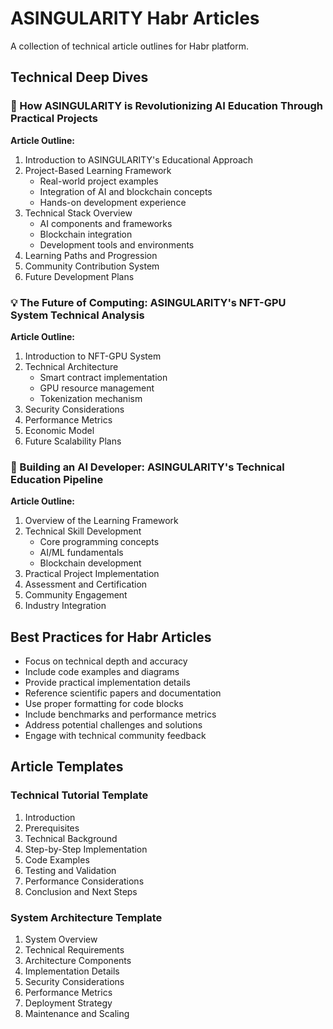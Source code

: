 # ASINGULARITY Habr Articles

A collection of technical article outlines for Habr platform.

## Technical Deep Dives

### 🔬 How ASINGULARITY is Revolutionizing AI Education Through Practical Projects

**Article Outline:**
1. Introduction to ASINGULARITY's Educational Approach
2. Project-Based Learning Framework
   - Real-world project examples
   - Integration of AI and blockchain concepts
   - Hands-on development experience
3. Technical Stack Overview
   - AI components and frameworks
   - Blockchain integration
   - Development tools and environments
4. Learning Paths and Progression
5. Community Contribution System
6. Future Development Plans

### 💡 The Future of Computing: ASINGULARITY's NFT-GPU System Technical Analysis

**Article Outline:**
1. Introduction to NFT-GPU System
2. Technical Architecture
   - Smart contract implementation
   - GPU resource management
   - Tokenization mechanism
3. Security Considerations
4. Performance Metrics
5. Economic Model
6. Future Scalability Plans

### 🎯 Building an AI Developer: ASINGULARITY's Technical Education Pipeline

**Article Outline:**
1. Overview of the Learning Framework
2. Technical Skill Development
   - Core programming concepts
   - AI/ML fundamentals
   - Blockchain development
3. Practical Project Implementation
4. Assessment and Certification
5. Community Engagement
6. Industry Integration

## Best Practices for Habr Articles

- Focus on technical depth and accuracy
- Include code examples and diagrams
- Provide practical implementation details
- Reference scientific papers and documentation
- Use proper formatting for code blocks
- Include benchmarks and performance metrics
- Address potential challenges and solutions
- Engage with technical community feedback

## Article Templates

### Technical Tutorial Template
1. Introduction
2. Prerequisites
3. Technical Background
4. Step-by-Step Implementation
5. Code Examples
6. Testing and Validation
7. Performance Considerations
8. Conclusion and Next Steps

### System Architecture Template
1. System Overview
2. Technical Requirements
3. Architecture Components
4. Implementation Details
5. Security Considerations
6. Performance Metrics
7. Deployment Strategy
8. Maintenance and Scaling 
